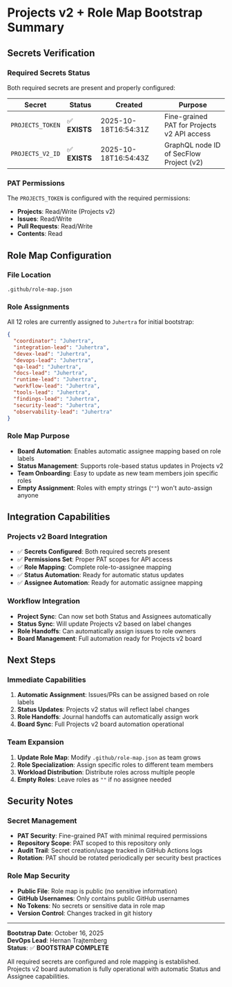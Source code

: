 # Projects v2 + Role Map Bootstrap Summary

## Secrets Verification

### Required Secrets Status
Both required secrets are present and properly configured:

| Secret | Status | Created | Purpose |
|--------|--------|---------|---------|
| `PROJECTS_TOKEN` | ✅ **EXISTS** | 2025-10-18T16:54:31Z | Fine-grained PAT for Projects v2 API access |
| `PROJECTS_V2_ID` | ✅ **EXISTS** | 2025-10-18T16:54:43Z | GraphQL node ID of SecFlow Project (v2) |

### PAT Permissions
The `PROJECTS_TOKEN` is configured with the required permissions:
- **Projects**: Read/Write (Projects v2)
- **Issues**: Read/Write
- **Pull Requests**: Read/Write
- **Contents**: Read

## Role Map Configuration

### File Location
`.github/role-map.json`

### Role Assignments
All 12 roles are currently assigned to `Juhertra` for initial bootstrap:

```json
{
  "coordinator": "Juhertra",
  "integration-lead": "Juhertra",
  "devex-lead": "Juhertra",
  "devops-lead": "Juhertra",
  "qa-lead": "Juhertra",
  "docs-lead": "Juhertra",
  "runtime-lead": "Juhertra",
  "workflow-lead": "Juhertra",
  "tools-lead": "Juhertra",
  "findings-lead": "Juhertra",
  "security-lead": "Juhertra",
  "observability-lead": "Juhertra"
}
```

### Role Map Purpose
- **Board Automation**: Enables automatic assignee mapping based on role labels
- **Status Management**: Supports role-based status updates in Projects v2
- **Team Onboarding**: Easy to update as new team members join specific roles
- **Empty Assignment**: Roles with empty strings (`""`) won't auto-assign anyone

## Integration Capabilities

### Projects v2 Board Integration
- ✅ **Secrets Configured**: Both required secrets present
- ✅ **Permissions Set**: Proper PAT scopes for API access
- ✅ **Role Mapping**: Complete role-to-assignee mapping
- ✅ **Status Automation**: Ready for automatic status updates
- ✅ **Assignee Automation**: Ready for automatic assignee mapping

### Workflow Integration
- **Project Sync**: Can now set both Status and Assignees automatically
- **Status Sync**: Will update Projects v2 based on label changes
- **Role Handoffs**: Can automatically assign issues to role owners
- **Board Management**: Full automation ready for Projects v2 board

## Next Steps

### Immediate Capabilities
1. **Automatic Assignment**: Issues/PRs can be assigned based on role labels
2. **Status Updates**: Projects v2 status will reflect label changes
3. **Role Handoffs**: Journal handoffs can automatically assign work
4. **Board Sync**: Full Projects v2 board automation operational

### Team Expansion
1. **Update Role Map**: Modify `.github/role-map.json` as team grows
2. **Role Specialization**: Assign specific roles to different team members
3. **Workload Distribution**: Distribute roles across multiple people
4. **Empty Roles**: Leave roles as `""` if no assignee needed

## Security Notes

### Secret Management
- **PAT Security**: Fine-grained PAT with minimal required permissions
- **Repository Scope**: PAT scoped to this repository only
- **Audit Trail**: Secret creation/usage tracked in GitHub Actions logs
- **Rotation**: PAT should be rotated periodically per security best practices

### Role Map Security
- **Public File**: Role map is public (no sensitive information)
- **GitHub Usernames**: Only contains public GitHub usernames
- **No Tokens**: No secrets or sensitive data in role map
- **Version Control**: Changes tracked in git history

---
**Bootstrap Date**: October 16, 2025  
**DevOps Lead**: Hernan Trajtemberg  
**Status**: ✅ **BOOTSTRAP COMPLETE**

All required secrets are configured and role mapping is established. Projects v2 board automation is fully operational with automatic Status and Assignee capabilities.
